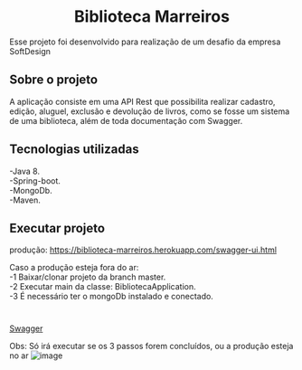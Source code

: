 <h1 align = "center"> Biblioteca Marreiros </h1>

<p>Esse projeto foi desenvolvido para realização de um desafio da empresa SoftDesign</p>

  

<h2> Sobre o projeto</h2>

<p>A aplicação consiste em uma API Rest que possibilita realizar cadastro, edição, aluguel, exclusão e devolução de livros, como se fosse um sistema de uma biblioteca, além de toda documentação com Swagger.</p>

  
  

<h2> Tecnologias utilizadas </h2>

  

-Java 8.<br>
-Spring-boot.<br>
-MongoDb.<br>
-Maven.<br>



<h2>Executar projeto</h2>

 produção: https://biblioteca-marreiros.herokuapp.com/swagger-ui.html

 Caso a produção esteja fora do ar:
 <br>
-1 Baixar/clonar projeto da branch master.<br>
-2 Executar main da classe: BibliotecaApplication.<br>
-3 É necessário ter o mongoDb instalado e conectado.<br>

  

# </h2>[Swagger ](http://localhost:8080/swagger-ui.html)</h2>
  Obs: Só irá executar se os 3 passos forem concluídos, ou a produção esteja no ar
![image](https://user-images.githubusercontent.com/47301716/177018211-cb664956-aab0-40c7-b841-d4822710010f.png)
